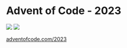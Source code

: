 # Advent of Code - 2023

![](https://img.shields.io/badge/stars%20⭐-9-yellow) ![](https://img.shields.io/badge/days%20completed-17-red)

[adventofcode.com/2023](adventofcode.com/2023)
